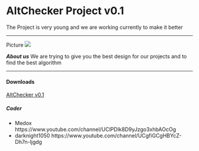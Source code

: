 AltChecker Project v0.1
===
The Project is very young and we are working currently to make it better

---

Picture
<img src="http://veiv.de/AltChecker.png">


***About us***
We are trying to give you the best design for our projects and to find the best algorithm 

---

<h4>Downloads</h4>
<a href="http:/veiv.de/AltChecker.zip">AltChecker v0.1</a>



<h5>Coder</h5>
<ul>
<li> Medox https://www.youtube.com/channel/UClPDlk8D9yJzgo3xhbAOcOg</li>
<li> darknight1050 https://www.youtube.com/channel/UCgfiGCgHBYcZ-Dh7n-ljgdg</li>
</ul>

